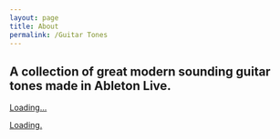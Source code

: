 ```yaml
---
layout: page
title: About
permalink: /Guitar Tones
---
```




## A collection of great modern sounding guitar tones made in Ableton Live.


<script src="https://gumroad.com/js/gumroad-embed.js"></script>
<div class="gumroad-product-embed">

<a href="https://raultizze.gumroad.com/l/FriedmanTone">Loading...</a></div>
<script src="https://gumroad.com/js/gumroad-embed.js"></script>
<div class="gumroad-product-embed"><a href="https://raultizze.gumroad.com/l/Tim">Loading.</a></div>